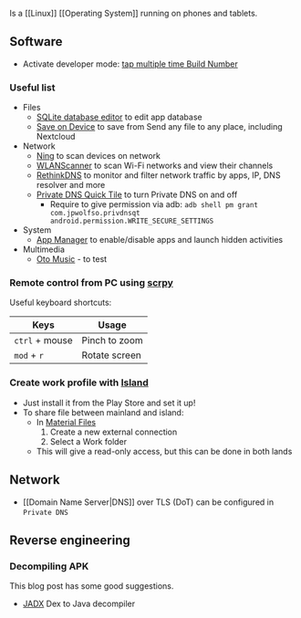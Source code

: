 Is a [[Linux]] [[Operating System]] running on phones and tablets.
## Software
- Activate developer mode: [tap multiple time Build Number](https://developer.android.com/studio/debug/dev-options)
### Useful list
* Files
    * [SQLite database editor](https://play.google.com/store/apps/details?id=com.tomminosoftware.sqliteeditor) to edit app database
    * [Save on Device](https://github.com/lmj0011/save-on-device) to save from Send any file to any place, including Nextcloud
* Network
    * [Ning](https://github.com/csicar/Ning) to scan devices on network
    * [WLANScanner](https://github.com/bewue/WLANScanner) to scan Wi-Fi networks and view their channels
    * [RethinkDNS](https://github.com/celzero/rethink-app) to monitor and filter network traffic by apps, IP, DNS resolver and more
    * [Private DNS Quick Tile](https://github.com/joshuawolfsohn/Private-DNS-Quick-Tile) to turn Private DNS on and off
	    * Require to give permission via adb: `adb shell pm grant com.jpwolfso.privdnsqt android.permission.WRITE_SECURE_SETTINGS`
* System
    * [App Manager](https://muntashirakon.github.io/AppManager/) to enable/disable apps and launch hidden activities
* Multimedia
	* [Oto Music](https://play.google.com/store/apps/details?id=com.piyush.music) - to test
### Remote control from PC using [scrpy](https://github.com/Genymobile/scrcpy)
Useful keyboard shortcuts:

Keys | Usage
-|-
`ctrl` + mouse | Pinch to zoom
`mod` + `r` | Rotate screen

### Create work profile with [Island](https://github.com/oasisfeng/island)
* Just install it from the Play Store and set it up!
* To share file between mainland and island:
    * In [Material Files](https://github.com/zhanghai/MaterialFiles)
        1. Create a new external connection
        1. Select a Work folder
    * This will give a read-only access, but this can be done in both lands
## Network
- [[Domain Name Server|DNS]] over TLS (DoT) can be configured in `Private DNS`
## Reverse engineering
### Decompiling APK
This blog post has some good suggestions.
* [JADX](https://github.com/skylot/jadx) Dex to Java decompiler
